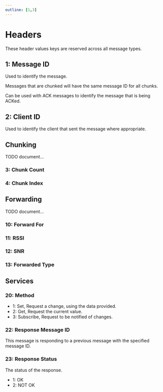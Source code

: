 ```yaml
---
outline: [1,3]
---
```


# Headers

These header values keys are reserved across all message types.

## 1: Message ID

Used to identify the message.

Messages that are chunked will have the same message ID for all chunks.

Can be used with ACK messages to identify the message that is being ACKed.

## 2: Client ID

Used to identify the client that sent the message where appropriate.

## Chunking

TODO document...

### 3: Chunk Count
### 4: Chunk Index

## Forwarding

TODO document...

### 10: Forward For
### 11: RSSI
### 12: SNR
### 13: Forwarded Type

## Services

### 20: Method

- 1: Set, Request a change, using the data provided.
- 2: Get, Request the current value.
- 3: Subscribe, Request to be notified of changes.

### 22: Response Message ID

This message is responding to a previous message with the specified message ID.

### 23: Response Status

The status of the response.

 - 1: OK
 - 2: NOT OK
